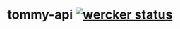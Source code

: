 # tommy-api [![wercker status](https://app.wercker.com/status/80563d6f81b33a8b8623f0874e631c7a/s/master "wercker status")](https://app.wercker.com/project/bykey/80563d6f81b33a8b8623f0874e631c7a)

